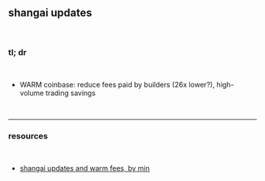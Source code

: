 ## shangai updates

<br>

### tl; dr

<br>

* WARM coinbase: reduce fees paid by builders (26x lower?), high-volume trading savings



<br>

---

### resources

<br>

* [shangai updates and warm fees, by min](https://www.livemint.com/market/cryptocurrency/ethereum-insiders-to-get-fee-cuts-that-others-won-t-in-upgrade-11667749979740.html)
